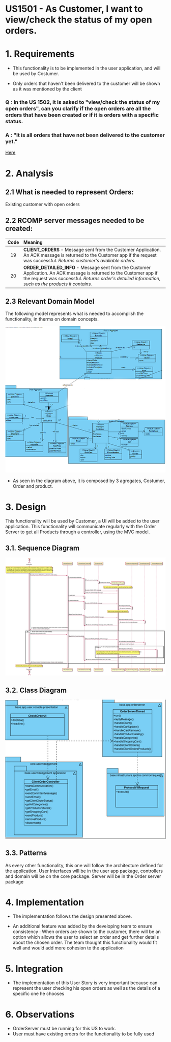 US1501 - As Customer, I want to view/check the status of my open orders.
=======================================

# 1. Requirements

* This functionality is to be implemented in the user application, and will be used by Costumer.

* Only orders that haven't been delivered to the customer will be shown as it was mentioned by the client

### Q : In the US 1502, it is asked to "view/check the status of my open orders", can you clarify if the open orders are all the orders that have been created or if it is orders with a specific status.

### A : "It is all orders that have not been delivered to the customer yet."

[Here](https://moodle.isep.ipp.pt/mod/forum/search.php?id=2760&search=1502)

# 2. Analysis

## 2.1 What is needed to represent Orders:

Existing customer with open orders

## 2.2 RCOMP server messages needed to be created:

| Code | Meaning                                                                                                                                                                                                                                                                    |
|:----:|:---------------------------------------------------------------------------------------------------------------------------------------------------------------------------------------------------------------------------------------------------------------------------|
|  19  | **CLIENT_ORDERS** - Message sent from the Customer Application. An ACK message is returned to the Customer app if the request was successful. *Returns customer's avaliable orders.*                                                                                               |
|  20  | **ORDER_DETAILED_INFO** - Message sent from the Customer Application. An ACK message is returned to the Customer app if the request was successful. *Returns order's detailed information, such as the products it contains.*

## 2.3 Relevant Domain Model

The following model represents what is needed to accomplish the functionality, in therms on domain concepts.

![US1502_SD](US1502_DM.png)

* As seen in the diagram above, it is composed by 3 agregates, Costumer, Order and product.

# 3. Design

This functionality will be used by Customer, a UI will be added to the user application.
This functionality will communicate regularly with the Order Server to get all Products through a controller, using the MVC model.

## 3.1. Sequence Diagram

![US2025_SD](US1502_SD.svg)

## 3.2. Class Diagram

![US2005_CD](US1502_CD.png)

## 3.3. Patterns

As every other functionality, this one will follow the architecture defined for the application.
User Interfaces will be in the user app package, controllers and domain will be on the
core package. Server will be in the Order server package

# 4. Implementation

* The implementation follows the design presented above.

* An additional feature was added by the developing team to ensure consistency : When orders are shown to the customer, there will be an option which allows the user to select an order and get further details
about the chosen order. The team thought this functionality would fit well and would add more cohesion to the application

# 5. Integration

* The implementation of this User Story is very important because can represent the user checking his open orders as well as the details of a specific one he chooses

# 6. Observations

* OrderServer must be running for this US to work.
* User must have existing orders for the functionality to be fully used

